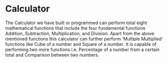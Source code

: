 # Calculator
The Calculator we have built or programmed can perform total eight mathematical functions that include the four fundamental functions Addition, Subtraction, Multiplication, and Division.
Apart from the above mentioned functions this calculator can further perform ‘Multiple Multiplied’ functions like Cube of a number and Square of a number. 
It is capable of performing two more functions i.e. Percentage of a number from a certain total and Comparison between two numbers.

